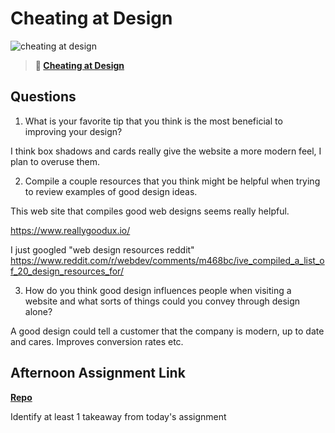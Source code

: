 # Cheating at Design

![cheating at design](https://bcw.blob.core.windows.net/public/img/courses/5247609446691139)

> **📖 [Cheating at Design](https://codeworksacademy.com/fs-student-guide/resources/wk1/04-Cheating-at-Design)**

## Questions

1. What is your favorite tip that you think is the most beneficial to improving your design?

  I think box shadows and cards really give the website a more modern feel, I plan to overuse them.

2. Compile a couple resources that you think might be helpful when trying to review examples of good design ideas.

  This web site that compiles good web designs seems really helpful.
  
  https://www.reallygoodux.io/


  I just googled "web design resources reddit"
  https://www.reddit.com/r/webdev/comments/m468bc/ive_compiled_a_list_of_20_design_resources_for/

3. How do you think good design influences people when visiting a website and what sorts of things could you convey through design alone?

  A good design could tell a customer that the company is modern, up to date and cares. Improves conversion rates etc.

## Afternoon Assignment Link

**[Repo](https://patrick-misner.github.io/clone-site/)**

Identify at least 1 takeaway from today's assignment
